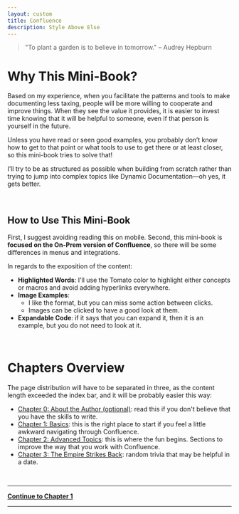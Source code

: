 ```yaml
---
layout: custom
title: Confluence
description: Style Above Else
---
```


>"To plant a garden is to believe in tomorrow." – Audrey Hepburn

# Why This Mini-Book?

Based on my experience, when you facilitate the patterns and tools to make documenting less taxing, people will be more willing to cooperate and improve things. When they see the value it provides, it is easier to invest time knowing that it will be helpful to someone, even if that person is yourself in the future.

Unless you have read or seen good examples, you probably don’t know how to get to that point or what tools to use to get there or at least closer, so this mini-book tries to solve that!

I’ll try to be as structured as possible when building from scratch rather than trying to jump into complex topics like Dynamic Documentation—oh yes, it gets better.

<br>

## How to Use This Mini-Book

First, I suggest avoiding reading this on mobile. Second, this mini-book is **focused on the On-Prem version of Confluence**, so there will be some differences in menus and integrations.

In regards to the exposition of the content:

- **Highlighted Words**: I'll use the Tomato color to highlight either concepts or macros and avoid adding hyperlinks everywhere.
- **Image Examples**:
  - I like the format, but you can miss some action between clicks.
  - Images can be clicked to have a good look at them.
- **Expandable Code**: if it says that you can expand it, then it is an example, but you do not need to look at it.

<br>

# Chapters Overview

The page distribution will have to be separated in three, as the content length exceeded the index bar, and it will be probably easier this way:

- [Chapter 0: About the Author (optional)](/pages/confluence-chapter-0): read this if you don't believe that you have the skills to write.
- [Chapter 1: Basics](/pages/confluence-chapter-1): this is the right place to start if you feel a little awkward navigating through Confluence.
- [Chapter 2: Advanced Topics](/pages/confluence-chapter-2): this is where the fun begins. Sections to improve the way that you work with Confluence.
- [Chapter 3: The Empire Strikes Back](/pages/confluence-chapter-3): random trivia that may be helpful in a date.

<br>

---

<a href="/pages/confluence-chapter-1" class="button fork"><strong>Continue to Chapter 1</strong></a>

---